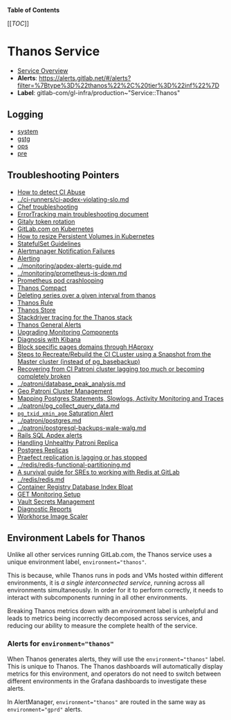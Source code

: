 <!-- MARKER: do not edit this section directly. Edit services/service-catalog.yml then run scripts/generate-docs -->

**Table of Contents**

[[_TOC_]]

# Thanos Service

* [Service Overview](https://dashboards.gitlab.net/d/thanos-main/thanos-overview)
* **Alerts**: <https://alerts.gitlab.net/#/alerts?filter=%7Btype%3D%22thanos%22%2C%20tier%3D%22inf%22%7D>
* **Label**: gitlab-com/gl-infra/production~"Service::Thanos"

## Logging

* [system](https://log.gprd.gitlab.net/goto/3a0b51d10d33c9558765e97640acb325)
* [gstg](https://nonprod-log.gitlab.net/goto/73178d30-ab9a-11ed-9af2-6131f0ee4ce6)
* [ops](https://nonprod-log.gitlab.net/goto/c3052140-ab9a-11ed-9af2-6131f0ee4ce6)
* [pre](https://nonprod-log.gitlab.net/goto/f5420010-ab9a-11ed-9af2-6131f0ee4ce6)

## Troubleshooting Pointers

* [How to detect CI Abuse](../ci-runners/ci-abuse-handling.md)
* [../ci-runners/ci-apdex-violating-slo.md](../ci-runners/ci-apdex-violating-slo.md)
* [Chef troubleshooting](../config_management/chef-troubleshooting.md)
* [ErrorTracking main troubleshooting document](../errortracking/overview.md)
* [Gitaly token rotation](../gitaly/gitaly-token-rotation.md)
* [GitLab.com on Kubernetes](../kube/k8s-new-cluster.md)
* [How to resize Persistent Volumes in Kubernetes](../kube/k8s-pvc-resize.md)
* [StatefulSet Guidelines](../kube/sts-guidelines.md)
* [Alertmanager Notification Failures](../monitoring/alertmanager-notification-failures.md)
* [Alerting](../monitoring/alerts_manual.md)
* [../monitoring/apdex-alerts-guide.md](../monitoring/apdex-alerts-guide.md)
* [../monitoring/prometheus-is-down.md](../monitoring/prometheus-is-down.md)
* [Prometheus pod crashlooping](../monitoring/prometheus-pod-crashlooping.md)
* [Thanos Compact](../monitoring/thanos-compact.md)
* [Deleting series over a given interval from thanos](../monitoring/thanos-delete-series-interval.md)
* [Thanos Rule](../monitoring/thanos-rule.md)
* [Thanos Store](../monitoring/thanos-store.md)
* [Stackdriver tracing for the Thanos stack](../monitoring/thanos-tracing.md)
* [Thanos General Alerts](../monitoring/thanos.md)
* [Upgrading Monitoring Components](../monitoring/upgrades.md)
* [Diagnosis with Kibana](../onboarding/kibana-diagnosis.md)
* [Block specific pages domains through HAproxy](../pages/block-pages-domain.md)
* [Steps to Recreate/Rebuild the CI CLuster using a Snapshot from the Master cluster (instead of pg_basebackup)](../patroni-ci/rebuild_ci_cluster_from_prod.md)
* [Recovering from CI Patroni cluster lagging too much or becoming completely broken](../patroni-ci/recovering_patroni_ci_intense_lagging_or_replication_stopped.md)
* [../patroni/database_peak_analysis.md](../patroni/database_peak_analysis.md)
* [Geo Patroni Cluster Management](../patroni/geo-patroni-cluster.md)
* [Mapping Postgres Statements, Slowlogs, Activity Monitoring and Traces](../patroni/mapping_statements.md)
* [../patroni/pg_collect_query_data.md](../patroni/pg_collect_query_data.md)
* [`pg_txid_xmin_age` Saturation Alert](../patroni/pg_xid_xmin_age_alert.md)
* [../patroni/postgres.md](../patroni/postgres.md)
* [../patroni/postgresql-backups-wale-walg.md](../patroni/postgresql-backups-wale-walg.md)
* [Rails SQL Apdex alerts](../patroni/rails-sql-apdex-slow.md)
* [Handling Unhealthy Patroni Replica](../patroni/unhealthy_patroni_node_handling.md)
* [Postgres Replicas](../postgres-dr-delayed/postgres-dr-replicas.md)
* [Praefect replication is lagging or has stopped](../praefect/praefect-replication.md)
* [../redis/redis-functional-partitioning.md](../redis/redis-functional-partitioning.md)
* [A survival guide for SREs to working with Redis at GitLab](../redis/redis-survival-guide-for-sres.md)
* [../redis/redis.md](../redis/redis.md)
* [Container Registry Database Index Bloat](../registry/db-index-bloat.md)
* [GET Monitoring Setup](../staging-ref/get-monitoring-setup.md)
* [Vault Secrets Management](../vault/vault.md)
* [Diagnostic Reports](../web/diagnostic-reports.md)
* [Workhorse Image Scaler](../web/workhorse-image-scaler.md)
<!-- END_MARKER -->

## Environment Labels for Thanos

Unlike all other services running GitLab.com, the Thanos service uses a unique environment label, `environment="thanos"`.

This is because, while Thanos runs in pods and VMs hosted within different environments, it is _a single interconnected service_, running across all environments simultaneously. In order for it to perform correctly, it needs to interact with subcomponents running in all other environments.

Breaking Thanos metrics down with an environment label is unhelpful and leads to metrics being incorrectly decomposed across services, and reducing our ability to measure the complete health of the service.

### Alerts for `environment="thanos"`

When Thanos generates alerts, they will use the `environment="thanos"` label. This is unique to Thanos. The Thanos dashboards will automatically display metrics for this environment, and operators do not need to switch between different environments in the Grafana dashboards to investigate these alerts.

In AlertManager, `environment="thanos"` are routed in the same way as `environment="gprd"` alerts.

<!-- ## Summary -->

<!-- ## Architecture -->

<!-- ## Performance -->

<!-- ## Scalability -->

<!-- ## Availability -->

<!-- ## Durability -->

<!-- ## Security/Compliance -->

<!-- ## Monitoring/Alerting -->

<!-- ## Links to further Documentation -->
